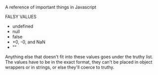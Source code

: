 A reference of important things in Javascript

FALSY VALUES
- undefined
- null
- false
- +0, -0, and NaN
- ""

Anything else that doesn't fit into these values goes under the truthy list.
The values have to be in the exact format, they can't be placed in object wrappers or in strings, or else they'll coerce to truthy.
